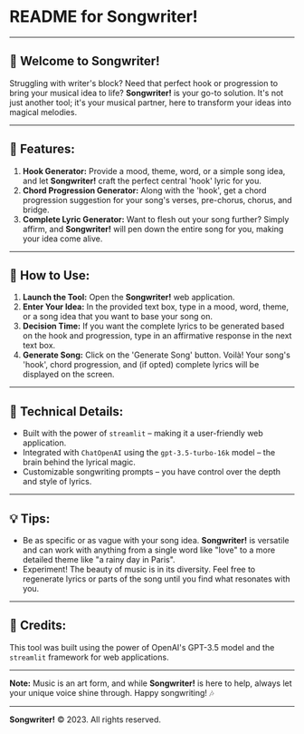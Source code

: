 
# README for Songwriter!

---

## 🎵 Welcome to Songwriter!

Struggling with writer's block? Need that perfect hook or progression to bring your musical idea to life? **Songwriter!** is your go-to solution. It's not just another tool; it's your musical partner, here to transform your ideas into magical melodies.

---

## 🌟 Features:

1. **Hook Generator:** Provide a mood, theme, word, or a simple song idea, and let **Songwriter!** craft the perfect central 'hook' lyric for you.
2. **Chord Progression Generator:** Along with the 'hook', get a chord progression suggestion for your song's verses, pre-chorus, chorus, and bridge.
3. **Complete Lyric Generator:** Want to flesh out your song further? Simply affirm, and **Songwriter!** will pen down the entire song for you, making your idea come alive.

---

## 🚀 How to Use:

1. **Launch the Tool:** Open the **Songwriter!** web application.
2. **Enter Your Idea:** In the provided text box, type in a mood, word, theme, or a song idea that you want to base your song on.
3. **Decision Time:** If you want the complete lyrics to be generated based on the hook and progression, type in an affirmative response in the next text box.
4. **Generate Song:** Click on the 'Generate Song' button. Voilà! Your song's 'hook', chord progression, and (if opted) complete lyrics will be displayed on the screen.

---

## 🔧 Technical Details:

- Built with the power of `streamlit` – making it a user-friendly web application.
- Integrated with `ChatOpenAI` using the `gpt-3.5-turbo-16k` model – the brain behind the lyrical magic.
- Customizable songwriting prompts – you have control over the depth and style of lyrics.

---

## 💡 Tips:

- Be as specific or as vague with your song idea. **Songwriter!** is versatile and can work with anything from a single word like "love" to a more detailed theme like "a rainy day in Paris".
- Experiment! The beauty of music is in its diversity. Feel free to regenerate lyrics or parts of the song until you find what resonates with you.

---

## 📝 Credits:

This tool was built using the power of OpenAI's GPT-3.5 model and the `streamlit` framework for web applications.

---

**Note:** Music is an art form, and while **Songwriter!** is here to help, always let your unique voice shine through. Happy songwriting! 🎶

---

**Songwriter!** © 2023. All rights reserved.
